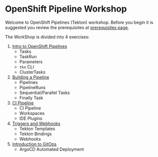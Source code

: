 # OpenShift Pipeline Workshop

Welcome to OpenShift Pipelines (Tekton) workshop.
Before you begin it is suggested you review the prerequisites at [prerequisites page](prerequisites.md).

The WorkShop is divided into 4 exercises:

1. [Intro to OpenShift Pipelines](Exercise-1/README.md)
    * Tasks
    * TaskRun
    * Parameters
    * `tkn` CLI
    * ClusterTasks
2. [Building a Pipeline](Exercise-2/README.md)
    * Pipelines
    * PipelineRuns
    * Sequential/Parallel Tasks
    * Finally Task
3. [CI Pipeline](Exercise-3/README.md)
    * CI Pipeline
    * Workspaces
    * IDE Plugins
4. [Triggers and Webhooks](Exercise-4/README.md)
    * Tekton Templates
    * Tekton Bindings
    * Webhooks
5. [Introduction to GitOps](Exercise-5/README.md)
    * ArgoCD Automated Deployment